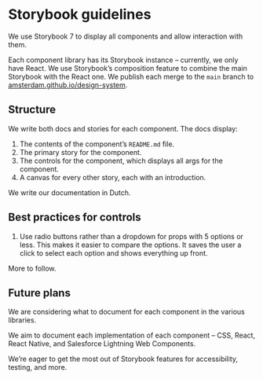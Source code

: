 <!-- @license CC0-1.0 -->

# Storybook guidelines

We use Storybook 7 to display all components and allow interaction with them.

Each component library has its Storybook instance – currently, we only have React.
We use Storybook’s composition feature to combine the main Storybook with the React one.
We publish each merge to the `main` branch to [amsterdam.github.io/design-system](https://amsterdam.github.io/design-system/).

## Structure

We write both docs and stories for each component.
The docs display:

1. The contents of the component’s `README.md` file.
2. The primary story for the component.
3. The controls for the component, which displays all args for the component.
4. A canvas for every other story, each with an introduction.

We write our documentation in Dutch.

## Best practices for controls

1. Use radio buttons rather than a dropdown for props with 5 options or less.
   This makes it easier to compare the options.
   It saves the user a click to select each option and shows everything up front.

More to follow.

## Future plans

We are considering what to document for each component in the various libraries.

We aim to document each implementation of each component – CSS, React, React Native, and Salesforce Lightning Web Components.

We’re eager to get the most out of Storybook features for accessibility, testing, and more.
